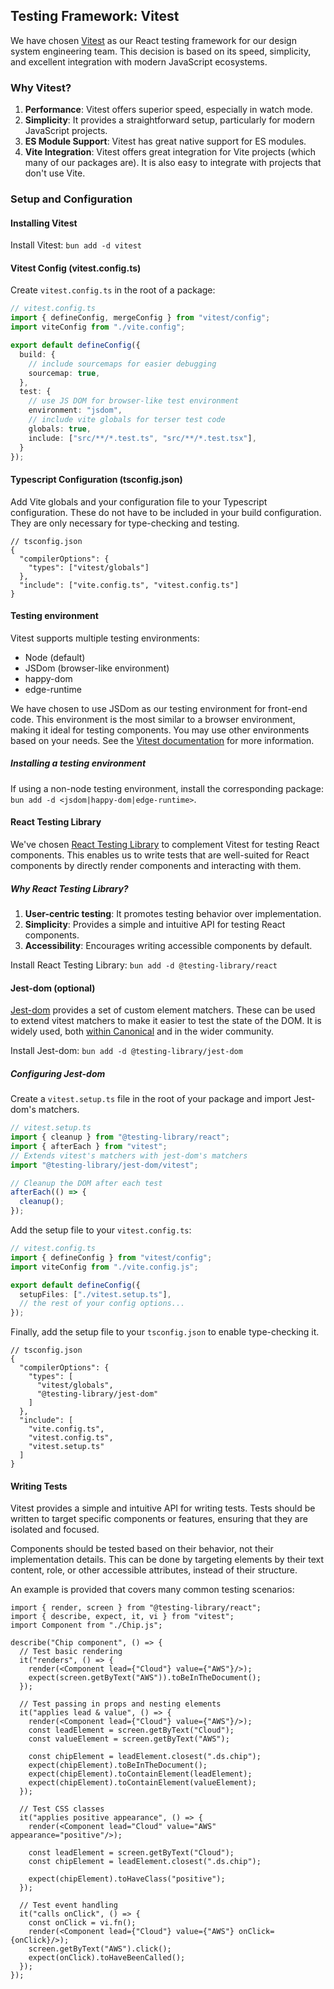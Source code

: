 ## Testing Framework: Vitest

We have chosen [Vitest](https://vitest.dev/) as our React testing framework for our design system engineering team. 
This decision is based on its speed, simplicity, and excellent integration with modern JavaScript ecosystems.

### Why Vitest?

1. **Performance**: Vitest offers superior speed, especially in watch mode.
2. **Simplicity**: It provides a straightforward setup, particularly for modern JavaScript projects.
3. **ES Module Support**: Vitest has great native support for ES modules.
4. **Vite Integration**: Vitest offers great integration for Vite projects (which many of our packages are). It is also easy to integrate with projects that don't use Vite.

### Setup and Configuration

#### Installing Vitest
Install Vitest: `bun add -d vitest`

#### Vitest Config (vitest.config.ts)
Create `vitest.config.ts` in the root of a package:
```typescript
// vitest.config.ts
import { defineConfig, mergeConfig } from "vitest/config";
import viteConfig from "./vite.config";

export default defineConfig({
  build: {
    // include sourcemaps for easier debugging
    sourcemap: true,
  },
  test: {
    // use JS DOM for browser-like test environment
    environment: "jsdom",
    // include vite globals for terser test code
    globals: true,
    include: ["src/**/*.test.ts", "src/**/*.test.tsx"],
  }
});
```
#### Typescript Configuration (tsconfig.json)
Add Vite globals and your configuration file to your Typescript configuration.
These do not have to be included in your build configuration. They are only necessary for type-checking and testing.
```json5
// tsconfig.json
{
  "compilerOptions": {
    "types": ["vitest/globals"]
  },
  "include": ["vite.config.ts", "vitest.config.ts"]
}
```
#### Testing environment

Vitest supports multiple testing environments:
- Node (default)
- JSDom (browser-like environment)
- happy-dom
- edge-runtime

We have chosen to use JSDom as our testing environment for front-end code.
This environment is the most similar to a browser environment, making it ideal for testing components.
You may use other environments based on your needs. See the [Vitest documentation](https://vitest.dev/config/#environment) for more information.

##### Installing a testing environment
If using a non-node testing environment, install the corresponding package: `bun add -d <jsdom|happy-dom|edge-runtime>`.

#### React Testing Library

We've chosen [React Testing Library](https://testing-library.com/docs/react-testing-library/intro/) to complement Vitest for testing React components. 
This enables us to write tests that are well-suited for React components by directly render components and interacting with them.

##### Why React Testing Library?

1. **User-centric testing**: It promotes testing behavior over implementation.
2. **Simplicity**: Provides a simple and intuitive API for testing React components.
3. **Accessibility**: Encourages writing accessible components by default.

Install React Testing Library: `bun add -d @testing-library/react`

#### Jest-dom (optional)

[Jest-dom](https://www.npmjs.com/package/@testing-library/jest-dom) provides a set of custom element matchers.
These can be used to extend vitest matchers to make it easier to test the state of the DOM.
It is widely used, both [within Canonical](https://github.com/search?q=org%3Acanonical+jest-dom+vitest+%40testing-library%2Freact&type=code) and in the wider community.

Install Jest-dom: `bun add -d @testing-library/jest-dom`

##### Configuring Jest-dom
Create a `vitest.setup.ts` file in the root of your package and import Jest-dom's matchers.
```typescript
// vitest.setup.ts
import { cleanup } from "@testing-library/react";
import { afterEach } from "vitest";
// Extends vitest's matchers with jest-dom's matchers
import "@testing-library/jest-dom/vitest";

// Cleanup the DOM after each test
afterEach(() => {
  cleanup();
});
```
Add the setup file to your `vitest.config.ts`:
```typescript
// vitest.config.ts
import { defineConfig } from "vitest/config";
import viteConfig from "./vite.config.js";

export default defineConfig({
  setupFiles: ["./vitest.setup.ts"],
  // the rest of your config options...
});
````
Finally, add the setup file to your `tsconfig.json` to enable type-checking it.
```json5
// tsconfig.json
{
  "compilerOptions": {
    "types": [
      "vitest/globals",
      "@testing-library/jest-dom"
    ]
  },
  "include": [
    "vite.config.ts", 
    "vitest.config.ts", 
    "vitest.setup.ts"
  ]
}
```
#### Writing Tests

Vitest provides a simple and intuitive API for writing tests.
Tests should be written to target specific components or features, ensuring that they are isolated and focused.

Components should be tested based on their behavior, not their implementation details.
This can be done by targeting elements by their text content, role, or other accessible attributes, instead of their structure.

An example is provided that covers many common testing scenarios:
```tsx
import { render, screen } from "@testing-library/react";
import { describe, expect, it, vi } from "vitest";
import Component from "./Chip.js";

describe("Chip component", () => {
  // Test basic rendering
  it("renders", () => {
    render(<Component lead={"Cloud"} value={"AWS"}/>);
    expect(screen.getByText("AWS")).toBeInTheDocument();
  });

  // Test passing in props and nesting elements
  it("applies lead & value", () => {
    render(<Component lead={"Cloud"} value={"AWS"}/>);
    const leadElement = screen.getByText("Cloud");
    const valueElement = screen.getByText("AWS");

    const chipElement = leadElement.closest(".ds.chip");
    expect(chipElement).toBeInTheDocument();
    expect(chipElement).toContainElement(leadElement);
    expect(chipElement).toContainElement(valueElement);
  });

  // Test CSS classes
  it("applies positive appearance", () => {
    render(<Component lead="Cloud" value="AWS" appearance="positive"/>);

    const leadElement = screen.getByText("Cloud");
    const chipElement = leadElement.closest(".ds.chip");

    expect(chipElement).toHaveClass("positive");
  });

  // Test event handling
  it("calls onClick", () => {
    const onClick = vi.fn();
    render(<Component lead={"Cloud"} value={"AWS"} onClick={onClick}/>);
    screen.getByText("AWS").click();
    expect(onClick).toHaveBeenCalled();
  });
});
```
